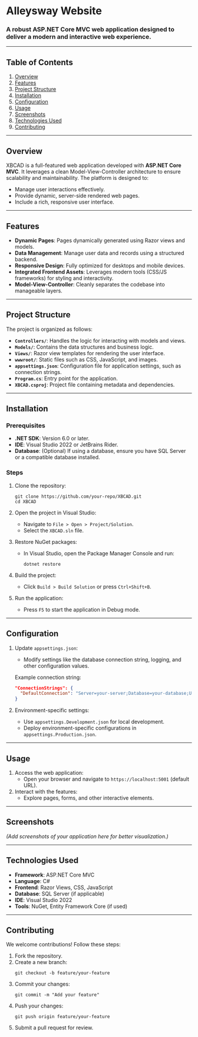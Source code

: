 # **Alleysway Website**

### A robust ASP.NET Core MVC web application designed to deliver a modern and interactive web experience.

---

## **Table of Contents**
1. [Overview](#overview)
2. [Features](#features)
3. [Project Structure](#project-structure)
4. [Installation](#installation)
5. [Configuration](#configuration) 
6. [Usage](#usage)
7. [Screenshots](#screenshots)
8. [Technologies Used](#technologies-used)
9. [Contributing](#contributing)

---

## **Overview**
XBCAD is a full-featured web application developed with **ASP.NET Core MVC**. It leverages a clean Model-View-Controller architecture to ensure scalability and maintainability. The platform is designed to:
- Manage user interactions effectively.
- Provide dynamic, server-side rendered web pages.
- Include a rich, responsive user interface.

---

## **Features**
- **Dynamic Pages**: Pages dynamically generated using Razor views and models.
- **Data Management**: Manage user data and records using a structured backend.
- **Responsive Design**: Fully optimized for desktops and mobile devices.
- **Integrated Frontend Assets**: Leverages modern tools (CSS/JS frameworks) for styling and interactivity.
- **Model-View-Controller**: Cleanly separates the codebase into manageable layers.

---

## **Project Structure**
The project is organized as follows:
- **`Controllers/`**: Handles the logic for interacting with models and views.
- **`Models/`**: Contains the data structures and business logic.
- **`Views/`**: Razor view templates for rendering the user interface.
- **`wwwroot/`**: Static files such as CSS, JavaScript, and images.
- **`appsettings.json`**: Configuration file for application settings, such as connection strings.
- **`Program.cs`**: Entry point for the application.
- **`XBCAD.csproj`**: Project file containing metadata and dependencies.

---

## **Installation**

### Prerequisites
- **.NET SDK**: Version 6.0 or later.
- **IDE**: Visual Studio 2022 or JetBrains Rider.
- **Database**: (Optional) If using a database, ensure you have SQL Server or a compatible database installed.

### Steps
1. Clone the repository:
   ```
   git clone https://github.com/your-repo/XBCAD.git
   cd XBCAD
   ```

2. Open the project in Visual Studio:
   - Navigate to `File > Open > Project/Solution`.
   - Select the `XBCAD.sln` file.

3. Restore NuGet packages:
   - In Visual Studio, open the Package Manager Console and run:
     ```
     dotnet restore
     ```

4. Build the project:
   - Click `Build > Build Solution` or press `Ctrl+Shift+B`.

5. Run the application:
   - Press `F5` to start the application in Debug mode.

---

## **Configuration**
1. Update `appsettings.json`:
   - Modify settings like the database connection string, logging, and other configuration values.

   Example connection string:
   ```json
   "ConnectionStrings": {
     "DefaultConnection": "Server=your-server;Database=your-database;User Id=your-username;Password=your-password;"
   }
   ```

2. Environment-specific settings:
   - Use `appsettings.Development.json` for local development.
   - Deploy environment-specific configurations in `appsettings.Production.json`.

---

## **Usage**
1. Access the web application:
   - Open your browser and navigate to `https://localhost:5001` (default URL).
2. Interact with the features:
   - Explore pages, forms, and other interactive elements.

---

## **Screenshots**
*(Add screenshots of your application here for better visualization.)*

---

## **Technologies Used**
- **Framework**: ASP.NET Core MVC
- **Language**: C#
- **Frontend**: Razor Views, CSS, JavaScript
- **Database**: SQL Server (if applicable)
- **IDE**: Visual Studio 2022
- **Tools**: NuGet, Entity Framework Core (if used)

---

## **Contributing**
We welcome contributions! Follow these steps:
1. Fork the repository.
2. Create a new branch:
   ```
   git checkout -b feature/your-feature
   ```
3. Commit your changes:
   ```
   git commit -m "Add your feature"
   ```
4. Push your changes:
   ```
   git push origin feature/your-feature
   ```
5. Submit a pull request for review.
